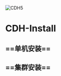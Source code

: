 ![CDH5]( https://github.com/shenyingkun/CM5.11.0-Install/blob/master/cdh.jpg )

# CDH-Install
## ==单机安装==

## ==集群安装==
